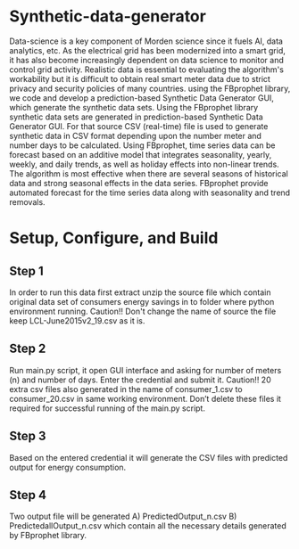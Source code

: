 # Synthetic-data-generator
Data-science is a key component of Morden science since it fuels AI, data analytics, etc. As the electrical grid has been modernized into a smart grid, it has also become increasingly dependent on data science to monitor and control grid activity. Realistic data is essential to evaluating the algorithm's workability but it is difficult to obtain real smart meter data due to strict privacy and security policies of many countries. using the FBprophet library, we code and develop a prediction-based Synthetic Data Generator GUI, which generate the synthetic data sets. Using the FBprophet library synthetic data sets are generated in prediction-based Synthetic Data Generator GUI. For that source  CSV (real-time) file is used to generate synthetic data in CSV format depending upon the number meter and number days to be calculated. Using FBprophet, time series data can be forecast based on an additive model that integrates seasonality, yearly, weekly, and daily trends, as well as holiday effects into non-linear trends. The algorithm is most effective when there are several seasons of historical data and strong seasonal effects in the data series. FBprophet provide automated forecast for the time series data along with seasonality and trend removals.

# Setup, Configure, and Build

## Step 1
In order to run this data first extract unzip the source file which contain original data set of consumers energy savings in to folder where python environment running. Caution!! Don't change the name of source the file keep LCL-June2015v2_19.csv as it is.
## Step 2
Run main.py script, it open GUI interface and asking for number of meters (n) and number of days. Enter the credential and submit it. Caution!! 20 extra csv files also generated in the name of consumer_1.csv to consumer_20.csv in same working environment. Don’t delete these files it required for successful running of the main.py script.
## Step 3
Based on the entered credential it will generate the CSV files with predicted output for energy consumption.
## Step 4
Two output file will be generated A) PredictedOutput_n.csv B) PredictedallOutput_n.csv which contain all the necessary details generated by FBprophet library.
